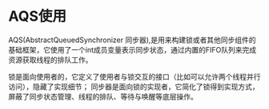 # AQS使用
AQS(AbstractQueuedSynchronizer 同步器),是用来构建锁或者其他同步组件的基础框架，它使用了一个int成员变量表示同步状态，通过内置的FIFO队列来完成资源获取线程的排队工作。


锁是面向使用者的，它定义了使用者与锁交互的接口（比如可以允许两个线程并行访问），隐藏了实现细节；
同步器是面向锁的实现者，它简化了锁得到实现方式，屏蔽了同步状态管理、线程的排队、等待与唤醒等底层操作。


